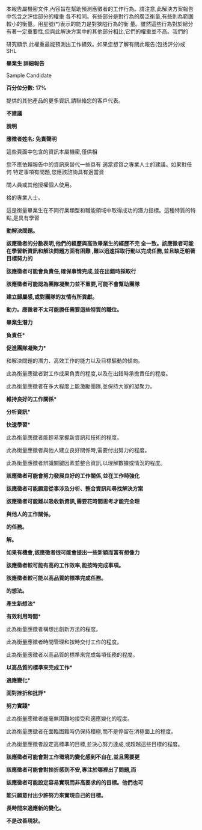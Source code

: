 本報告屬機密文件,內容旨在幫助預測應徵者的工作行為。請注意,此解決方案報告中包含之評估部分的權重 各不相同。有些部分是對行為的廣泛衡量,有些則為範圍較小的衡量。用星號(\*)表示的能力是對狹隘行為的衡 量。雖然這些行為對於總分有著一定重要性,但與此解決方案中的其他部分相比,它們的權重並不高。我們的

研究顯示,此權重最能預測出工作績效。如果您想了解有關此報告(包括評分)或 SHL

**畢業生 詳細報告**

Sample Candidate

**百分位分數: 17%**

提供的其他產品的更多資訊,請聯絡您的客戶代表。

**不建議**

**說明**

**應徵者姓名: 免責聲明**

這些頁面中包含的資訊本屬機密,僅供相

您不應依賴報告中的資訊來替代一些具有 適當資質之專業人士的建議。如果對任何 特定事項有問題,您應該諮詢具有適當資

關人員或其他授權個人使用。

格的專業人士。

這是衡量畢業生在不同行業類型和職能領域中取得成功的潛力指標。這種特質的特點,是具有學習

**動解決問題。**

**該應徵者的分數表明,他們的經歷與高效畢業生的經歷不完 全一致。該應徵者可能在學習新資訊和解決問題方面有困難 ,難以迅速採取行動以完成任務,並且缺乏朝著目標努力的**

**該應徵者可能會負責任,確保事情完成,並在出錯時採取行**

**該應徵者可能認為團隊凝聚力並不重要,可能不會幫助團隊**

**建立歸屬感,或對團隊的友情有所貢獻。**

**動力。應徵者不太可能勝任需要這些特質的職位。**

**畢業生潛力**

**負責任\***

**促進團隊凝聚力\***

和解決問題的潛力、高效工作的能力以及目標驅動的傾向。

此為衡量應徵者對工作成果負責的程度,以及在出錯時承擔責任的程度。

此為衡量應徵者在多大程度上能激勵團隊,並保持大家的凝聚力。

**維持良好的工作關係\***

**分析資訊\***

**快速學習\***

此為衡量應徵者能輕易掌握新資訊和技術的程度。

此為衡量應徵者與他人建立良好關係時,需要付出努力的程度。

此為衡量應徵者辨識關鍵因素並整合資訊,以理解數據或情況的程度。

**該應徵者可能會努力發展良好的工作關係,並在工作時強化**

**該應徵者可能願意從事涉及分析、整合資訊和尋找解決方案**

**該應徵者可能難以吸收新資訊,需要花時間思考才能完全理**

**與他人的工作關係。**

**的任務。**

**解。**

**如果有機會,該應徵者很可能會提出一些新穎而富有想像力**

**該應徵者較可能有高的工作效率,能按時完成事項。**

**該應徵者較可能以高品質的標準完成任務。**

**的想法。**

**產生新想法\***

**有效利用時間\***

此為衡量應徵者構想出創新方法的程度。

此為衡量應徵者時間管理和按時交付工作的程度。

此為衡量應徵者以高品質的標準來完成每項任務的程度。

**以高品質的標準來完成工作\***

**適應變化\***

**面對挫折和批評\***

**努力實踐\***

此為衡量應徵者能毫無困難地接受和適應變化的程度。

此為衡量應徵者在面臨困難時仍保持積極,而不是停留在消極面上的程度。

此為衡量應徵者設定高標準的目標,並決心努力達成,或超越這些目標的程度。

**該應徵者可能會對工作環境的變化感到不自在,並且需要更**

**該應徵者可能會對挫折感到不安,專注於哪裡出了問題,而**

**該應徵者可能設定容易實現而非高要求的的目標。他們也可**

**能只願意付出少許努力來實現自己的目標。**

**長時間來適應新的變化。**

**不是改善現狀。**